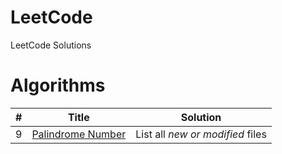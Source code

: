 # LeetCode
LeetCode Solutions

# Algorithms

| # | Title | Solution |
|---- | --- | --- |
| 9 | [Palindrome Number](https://leetcode.com/problems/palindrome-number/) | List all *new or modified* files |

